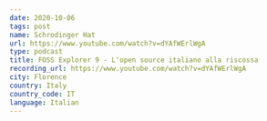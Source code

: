 ```yaml
---
date: 2020-10-06
tags: post
name: Schrodinger Hat
url: https://www.youtube.com/watch?v=dYAfWErlWgA
type: podcast
title: FOSS Explorer 9 - L'open source italiano alla riscossa
recording_url: https://www.youtube.com/watch?v=dYAfWErlWgA
city: Florence
country: Italy
country_code: IT
language: Italian
---
```


